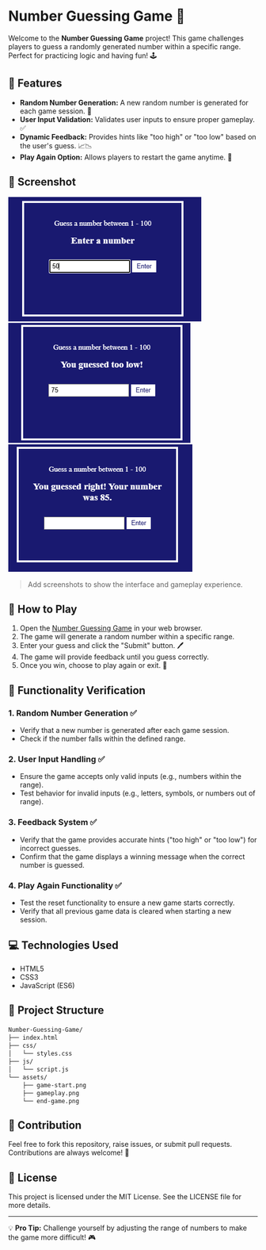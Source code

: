 # Number Guessing Game 🎯

Welcome to the **Number Guessing Game** project! This game challenges players to guess a randomly generated number within a specific range. Perfect for practicing logic and having fun! 🕹️

## 🌟 Features

- **Random Number Generation:** A new random number is generated for each game session. 🔢
- **User Input Validation:** Validates user inputs to ensure proper gameplay. ✅
- **Dynamic Feedback:** Provides hints like "too high" or "too low" based on the user's guess. 📈📉
- **Play Again Option:** Allows players to restart the game anytime. 🔄

## 📸 Screenshot

![Game Start Screen](./assets/p1.png)
![Gameplay Screenshot](./assets/p2.png)
![End Game Screenshot](./assets/p3.png)

> Add screenshots to show the interface and gameplay experience.

## 🚀 How to Play

1. Open the [Number Guessing Game](https://mostafa-khatab.github.io/Number-Gussing-game/Number%20Guessing%20Game.html) in your web browser.
2. The game will generate a random number within a specific range.
3. Enter your guess and click the "Submit" button. 🖊️
4. The game will provide feedback until you guess correctly.
5. Once you win, choose to play again or exit. 🎉

## 🔧 Functionality Verification

### 1. Random Number Generation ✅
   - Verify that a new number is generated after each game session.
   - Check if the number falls within the defined range.

### 2. User Input Handling ✅
   - Ensure the game accepts only valid inputs (e.g., numbers within the range).
   - Test behavior for invalid inputs (e.g., letters, symbols, or numbers out of range).

### 3. Feedback System ✅
   - Verify that the game provides accurate hints ("too high" or "too low") for incorrect guesses.
   - Confirm that the game displays a winning message when the correct number is guessed.

### 4. Play Again Functionality ✅
   - Test the reset functionality to ensure a new game starts correctly.
   - Verify that all previous game data is cleared when starting a new session.

## 💻 Technologies Used

- HTML5
- CSS3
- JavaScript (ES6)

## 📂 Project Structure

```
Number-Guessing-Game/
├── index.html
├── css/
│   └── styles.css
├── js/
│   └── script.js
└── assets/
    ├── game-start.png
    ├── gameplay.png
    └── end-game.png
```

## 🤝 Contribution

Feel free to fork this repository, raise issues, or submit pull requests. Contributions are always welcome! 🙌

## 📄 License

This project is licensed under the MIT License. See the LICENSE file for more details.

---

💡 **Pro Tip:** Challenge yourself by adjusting the range of numbers to make the game more difficult! 🎮
